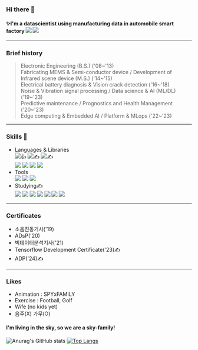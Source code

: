 ### Hi there 👋
#### ✨I'm a datascientist using manufacturing data in automobile smart factory  <img src="https://img.shields.io/badge/Hyundai-002C5F?style=flat-square&logo=Hyundai&logoColor=white"/> <img src="https://img.shields.io/badge/Kia-05141F?style=flat-square&logo=Kia&logoColor=white"/>
---
### Brief history
> Electronic Engineering (B.S.) ('08~'13)   
> Fabricating MEMS & Semi-conductor device / Development of Infrared scene device (M.S.) ('14~'15)   
> Electrical battery diagnosis & Vision crack detection ('16~'18)   
> Noise & Vibration signal processing / Data science & AI (ML/DL) ('19~'23)   
> Predictive maintenance / Prognostics and Health Management ('20~'23)   
> Edge computing & Embedded AI / Platform & MLops ('22~'23)   

<!--
**LoidPark/LoidPark** is a ✨ _special_ ✨ repository because its `README.md` (this file) appears on your GitHub profile.

Here are some ideas to get you started:

- 🔭 I’m currently working on ...
- 🌱 I’m currently learning ...
- 👯 I’m looking to collaborate on ...
- 🤔 I’m looking for help with ...
- 💬 Ask me about ...
- 📫 How to reach me: ...
- 😄 Pronouns: ...
- ⚡ Fun fact: ...
-->
---
### Skills 💪
+ Languages & Libraries   
<img src="https://img.shields.io/badge/Python-3776AB?style=flat-square&logo=Python&logoColor=white"/>👍
<img src="https://img.shields.io/badge/C-A8B9CC?style=flat-square&logo=C&logoColor=white"/>✍️
<img src="https://img.shields.io/badge/C++-00599C?style=flat-square&logo=C++&logoColor=white"/>✍️   
<img src="https://img.shields.io/badge/Numpy-013243?style=flat-square&logo=Numpy&logoColor=white"/> <img src="https://img.shields.io/badge/Pandas-150458?style=flat-square&logo=Pandas&logoColor=white"/> <img src="https://img.shields.io/badge/SciPy-8CAAE6?style=flat-square&logo=SciPy&logoColor=white"/> <img src="https://img.shields.io/badge/Scikitlearn-F7931E?style=flat-square&logo=Scikitlearn&logoColor=white"/>
+ Tools   
<img src="https://img.shields.io/badge/Jupyter-F37626?style=flat-square&logo=Jupyter&logoColor=white"> <img src="https://img.shields.io/badge/VScode-007ACC?style=flat-square&logo=VisualStudioCode&logoColor=white"> <img src="https://img.shields.io/badge/Github-181717?style=flat-square&logo=Github&logoColor=white">
+ Studying✍️   
<img src="https://img.shields.io/badge/Grafana-F46800?style=flat-square&logo=Grafana&logoColor=white"> <img src="https://img.shields.io/badge/Kibana-005571?style=flat-square&logo=Kibana&logoColor=white"> <img src="https://img.shields.io/badge/Kafka-231F20?style=flat-square&logo=ApacheKafka&logoColor=white"> <img src="https://img.shields.io/badge/Spark-E25A1C?style=flat-square&logo=ApacheSpark&logoColor=white"> <img src="https://img.shields.io/badge/MySQL-4479A1?style=flat-square&logo=MySQL&logoColor=white"> <img src="https://img.shields.io/badge/Oracle-F80000?style=flat-square&logo=Oracle&logoColor=white"> <img src="https://img.shields.io/badge/MongoDB-47A248?style=flat-square&logo=MongoDB&logoColor=white">

---
### Certificates
+ 소음진동기사('19)
+ ADsP('20)
+ 빅데이터분석기사('21)
+ Tensorflow Development Certificate('23)✍️
+ ADP('24)✍️
---
### Likes
+ Animation : SPYxFAMILY
+ Exercise : Football, Golf
+ Wife (no kids yet)
+ 음주(X) 가무(O)

#### I'm living in the sky, so we are a sky-family!

![Anurag's GitHub stats](https://github-readme-stats.vercel.app/api?username=LoidPark&show_icons=true&theme=vue)
[![Top Langs](https://github-readme-stats.vercel.app/api/top-langs/?username=LoidPark)](https://github.com/anuraghazra/github-readme-stats)

